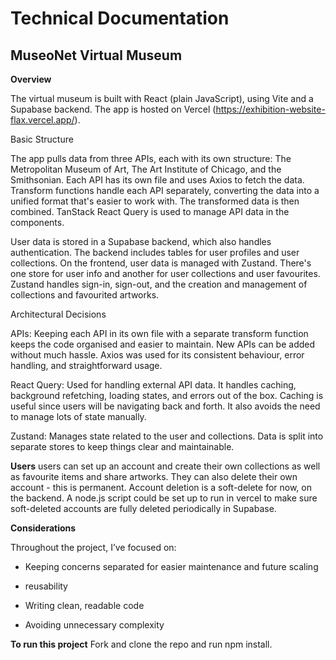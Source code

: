 # Technical Documentation

## MuseoNet Virtual Museum

**Overview**

The virtual museum is built with React (plain JavaScript), using Vite and a Supabase backend. The app is hosted on Vercel (https://exhibition-website-flax.vercel.app/).

Basic Structure

The app pulls data from three APIs, each with its own structure: The Metropolitan Museum of Art, The Art Institute of Chicago, and the Smithsonian. Each API has its own file and uses Axios to fetch the data. Transform functions handle each API separately, converting the data into a unified format that's easier to work with. The transformed data is then combined. TanStack React Query is used to manage API data in the components.

User data is stored in a Supabase backend, which also handles authentication. The backend includes tables for user profiles and user collections. On the frontend, user data is managed with Zustand. There's one store for user info and another for user collections and user favourites. Zustand handles sign-in, sign-out, and the creation and management of collections and favourited artworks.

Architectural Decisions

APIs: Keeping each API in its own file with a separate transform function keeps the code organised and easier to maintain. New APIs can be added without much hassle. Axios was used for its consistent behaviour, error handling, and straightforward usage.

React Query: Used for handling external API data. It handles caching, background refetching, loading states, and errors out of the box. Caching is useful since users will be navigating back and forth. It also avoids the need to manage lots of state manually.

Zustand: Manages state related to the user and collections. Data is split into separate stores to keep things clear and maintainable.

**Users**
users can set up an account and create their own collections as well as favourite items and share artworks. They can also delete their own account - this is permanent. Account deletion is a soft-delete for now, on the backend. A node.js script could be set up to run in vercel to make sure soft-deleted accounts are fully deleted periodically in Supabase.

**Considerations**

Throughout the project, I’ve focused on:
- Keeping concerns separated for easier maintenance and future scaling
- reusability

- Writing clean, readable code

- Avoiding unnecessary complexity


**To run this project**
Fork and clone the repo and run npm install. 
